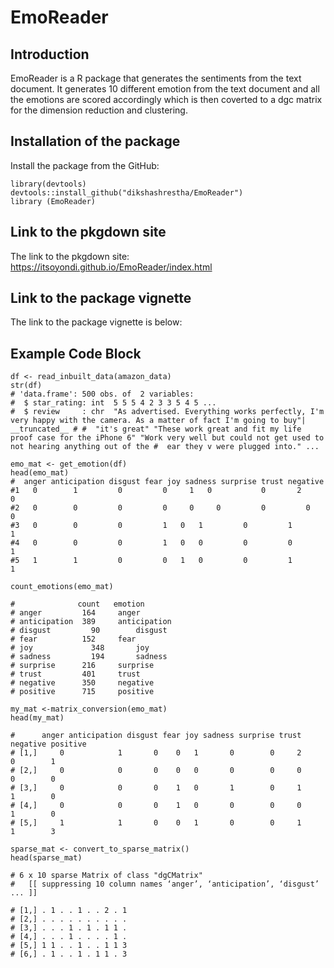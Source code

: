 # EmoReader

## Introduction

EmoReader is a R package that generates the sentiments from the text document. It generates 10 different emotion from the text document and all the emotions are scored accordingly which is then coverted to a dgc matrix for the dimension reduction and clustering.


## Installation of the package

Install the package from the GitHub:


```
library(devtools)
devtools::install_github("dikshashrestha/EmoReader")
library (EmoReader)
```
## Link to the pkgdown site

The link to the pkgdown site:
https://itsoyondi.github.io/EmoReader/index.html

## Link to the package vignette

The link to the package vignette is below:


## Example Code Block

```
df <- read_inbuilt_data(amazon_data)
str(df)
# 'data.frame':	500 obs. of  2 variables:
#  $ star_rating: int  5 5 5 4 2 3 3 5 4 5 ...
#  $ review     : chr  "As advertised. Everything works perfectly, I'm very happy with the camera. As a matter of fact I'm going to buy"| __truncated__ # #  "it's great" "These work great and fit my life proof case for the iPhone 6" "Work very well but could not get used to not hearing anything out of the #  ear they v were plugged into." ...
```



```
emo_mat <- get_emotion(df)
head(emo_mat)
#  anger anticipation disgust fear joy sadness surprise trust negative
#1	 0	      1       	0	      0 	1 	0       	0     	2     	0	
#2	 0	      0	        0	      0 	0	  0	        0	      0	      0	
#3	 0	      0	        0	      1	  0	  1	        0	      1	      1	
#4	 0	      0	        0	      1	  0	  0	        0	      0     	1	
#5	 1	      1	        0	      0	  1	  0	        0	      1	      1

```


```
count_emotions(emo_mat)
 
#              count   emotion
# anger	        164	    anger		
# anticipation	389	    anticipation		
# disgust	      90	    disgust		
# fear	        152	    fear		
# joy	          348	    joy		
# sadness	      194	    sadness		
# surprise	    216   	surprise		
# trust	        401	    trust		
# negative	    350	    negative		
# positive	    715	    positive
```

```
my_mat <-matrix_conversion(emo_mat)
head(my_mat)

#      anger anticipation disgust fear joy sadness surprise trust negative positive
# [1,]     0            1       0    0   1       0        0     2        0        1
# [2,]     0            0       0    0   0       0        0     0        0        0
# [3,]     0            0       0    1   0       1        0     1        1        0
# [4,]     0            0       0    1   0       0        0     0        1        0
# [5,]     1            1       0    0   1       0        0     1        1        3
```


```
sparse_mat <- convert_to_sparse_matrix()
head(sparse_mat)

# 6 x 10 sparse Matrix of class "dgCMatrix"
#   [[ suppressing 10 column names ‘anger’, ‘anticipation’, ‘disgust’ ... ]]
                        
# [1,] . 1 . . 1 . . 2 . 1
# [2,] . . . . . . . . . .
# [3,] . . . 1 . 1 . 1 1 .
# [4,] . . . 1 . . . . 1 .
# [5,] 1 1 . . 1 . . 1 1 3
# [6,] . 1 . . 1 . 1 1 . 3
```
